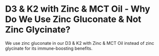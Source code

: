 # D3 & K2 with Zinc & MCT Oil - Why Do We Use Zinc Gluconate & Not Zinc Glycinate?

We use zinc gluconate in our D3 & K2 with Zinc & MCT Oil instead of zinc glycinate for its immune-boosting benefits.